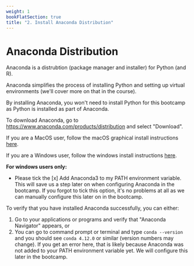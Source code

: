 ```yaml
---
weight: 1
bookFlatSection: true
title: "2. Install Anaconda Distribution"
---
```


# Anaconda Distribution

Anaconda is a distrubtion (package manager and installer) for Python (and R). 

Anaconda simplifies the process of installing Python and setting up virtual environments (we'll cover more on that in the course).

By installing Anaconda, you won't need to install Python for this bootcamp as Python is installed as part of Anaconda. 

To download Anaconda, go to https://www.anaconda.com/products/distribution and select "Download". 

If you are a MacOS user, follow the macOS graphical install instructions [here](https://docs.anaconda.com/anaconda/install/mac-os/#macos-graphical-install).

If you are a Windows user, follow the windows install instructions [here](https://docs.anaconda.com/anaconda/install/windows/).

**For windows users only:**

- Please tick the [x] Add Anaconda3 to my PATH environment variable. This will save us a step later on when configuring Anaconda in the bootcamp. If you forgot to tick this option, it's no problems at all as we can manually configure this later on in the bootcamp.

To verify that you have installed Anaconda successfully, you can either: 
1. Go to your applications or programs and verify that "Anaconda Navigator" appears, or 
2. You can go to command prompt or terminal and type `conda --version` and you should see `conda 4.12.0` or similar (version numbers may change). If you get an error here, that is likely because Anaconda was not added to your PATH environment variable yet. We will configure this later in the bootcamp.  

